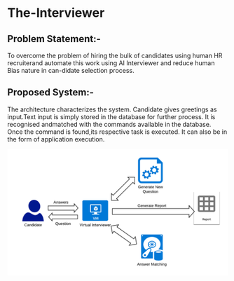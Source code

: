 # The-Interviewer

## Problem Statement:-
To overcome the problem of hiring the bulk of candidates using human HR recruiterand automate this work using AI Interviewer and reduce human Bias nature in can-didate selection process.

## Proposed System:-
The architecture characterizes the system.   Candidate gives greetings as input.Text input is simply stored in the database for further process.  It is recognised andmatched with the commands available in the database. Once the command is found,its respective task is executed. It can also be in the form of application execution.


![Architecture](archi.png)
